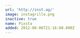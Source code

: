 ```yaml
---
url: 'http://inst.ag/'
image: instagrille.png
inactive: true
name: Pixsta
added: 2012-08-06T21:16:08.000Z
---
```

